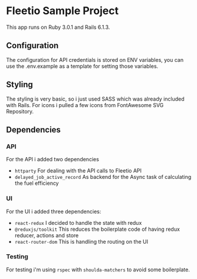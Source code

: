 # Fleetio Sample Project

This app runs on Ruby 3.0.1 and Rails 6.1.3.

## Configuration

The configuration for API credentials is stored on ENV variables, you can use the .env.example as a template for setting those variables.

## Styling

The styling is very basic, so i just used SASS which was already included with Rails. For icons i pulled a few icons from FontAwesome SVG Repository.

## Dependencies

### API

For the API i added two dependencies

- `httparty` For dealing with the API calls to Fleetio API
- `delayed_job_active_record` As backend for the Async task of calculating the fuel efficiency


### UI

For the UI i added three dependencies:

- `react-redux` I decided to handle the state with redux
- `@reduxjs/toolkit` This reduces the boilerplate code of having redux reducer, actions and store
- `react-router-dom` This is handling the routing on the UI

### Testing

For testing i'm using `rspec` with `shoulda-matchers` to avoid some boilerplate.
